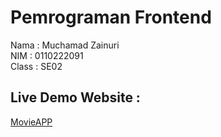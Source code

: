 # Pemrograman Frontend
Nama : Muchamad Zainuri <br>
NIM : 0110222091 <br>
Class : SE02

## Live Demo Website : 
[MovieAPP](https://movie-app-zdacoder.vercel.app/)
